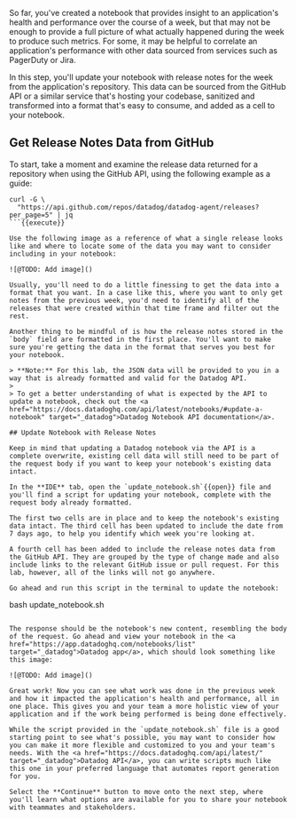 So far, you've created a notebook that provides insight to an application's health and performance over the course of a week, but that may not be enough to provide a full picture of what actually happened during the week to produce such metrics. For some, it may be helpful to correlate an application's performance with other data sourced from services such as PagerDuty or Jira. 

In this step, you'll update your notebook with release notes for the week from the application's repository. This data can be sourced from the GitHub API or a similar service that's hosting your codebase, sanitized and transformed into a format that's easy to consume, and added as a cell to your notebook.

## Get Release Notes Data from GitHub

To start, take a moment and examine the release data returned for a repository when using the GitHub API, using the following example as a guide:

```
curl -G \
  "https://api.github.com/repos/datadog/datadog-agent/releases?per_page=5" | jq
```{{execute}}

Use the following image as a reference of what a single release looks like and where to locate some of the data you may want to consider including in your notebook:

![@TODO: Add image]()

Usually, you'll need to do a little finessing to get the data into a format that you want. In a case like this, where you want to only get notes from the previous week, you'd need to identify all of the releases that were created within that time frame and filter out the rest.

Another thing to be mindful of is how the release notes stored in the `body` field are formatted in the first place. You'll want to make sure you're getting the data in the format that serves you best for your notebook.

> **Note:** For this lab, the JSON data will be provided to you in a way that is already formatted and valid for the Datadog API.
>
> To get a better understanding of what is expected by the API to update a notebook, check out the <a href="https://docs.datadoghq.com/api/latest/notebooks/#update-a-notebook" target="_datadog">Datadog Notebook API documentation</a>.

## Update Notebook with Release Notes

Keep in mind that updating a Datadog notebook via the API is a complete overwrite, existing cell data will still need to be part of the request body if you want to keep your notebook's existing data intact.

In the **IDE** tab, open the `update_notebook.sh`{{open}} file and you'll find a script for updating your notebook, complete with the request body already formatted. 

The first two cells are in place and to keep the notebook's existing data intact. The third cell has been updated to include the date from 7 days ago, to help you identify which week you're looking at.

A fourth cell has been added to include the release notes data from the GitHub API. They are grouped by the type of change made and also include links to the relevant GitHub issue or pull request. For this lab, however, all of the links will not go anywhere.

Go ahead and run this script in the terminal to update the notebook:

```
bash update_notebook.sh
```{{execute}}

The response should be the notebook's new content, resembling the body of the request. Go ahead and view your notebook in the <a href="https://app.datadoghq.com/notebooks/list" target="_datadog">Datadog app</a>, which should look something like this image:

![@TODO: Add image]()

Great work! Now you can see what work was done in the previous week and how it impacted the application's health and performance, all in one place. This gives you and your team a more holistic view of your application and if the work being performed is being done effectively.

While the script provided in the `update_notebook.sh` file is a good starting point to see what's possible, you may want to consider how you can make it more flexible and customized to you and your team's needs. With the <a href="https://docs.datadoghq.com/api/latest/" target="_datadog">Datadog API</a>, you can write scripts much like this one in your preferred language that automates report generation for you.

Select the **Continue** button to move onto the next step, where you'll learn what options are available for you to share your notebook with teammates and stakeholders.

